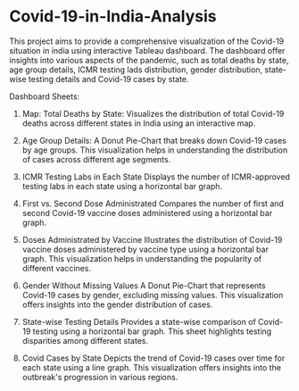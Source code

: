 # Covid-19-in-India-Analysis
This project aims to provide a comprehensive visualization of the Covid-19 situation in india using interactive Tableau dashboard. The dashboard offer insights into various aspects of the pandemic, such as total deaths by state, age group details, ICMR testing lads distribution, gender distribution, state-wise testing details and Covid-19 cases by state.

Dashboard Sheets:

1. Map: Total Deaths by State:
Visualizes the distribution of total Covid-19 deaths across different states in India using an interactive map.

2. Age Group Details:
A Donut Pie-Chart that breaks down Covid-19 cases by age groups. This visualization helps in understanding the distribution of cases across different age segments.

3. ICMR Testing Labs in Each State
Displays the number of ICMR-approved testing labs in each state using a horizontal bar graph.

4. First vs. Second Dose Administrated
Compares the number of first and second Covid-19 vaccine doses administered using a horizontal bar graph. 

5. Doses Administrated by Vaccine
Illustrates the distribution of Covid-19 vaccine doses administered by vaccine type using a horizontal bar graph. This visualization helps in understanding the popularity of different vaccines.

6. Gender Without Missing Values
A Donut Pie-Chart that represents Covid-19 cases by gender, excluding missing values. This visualization offers insights into the gender distribution of cases.

7. State-wise Testing Details
Provides a state-wise comparison of Covid-19 testing using a horizontal bar graph. This sheet highlights testing disparities among different states.

8. Covid Cases by State
Depicts the trend of Covid-19 cases over time for each state using a line graph. This visualization offers insights into the outbreak's progression in various regions.
